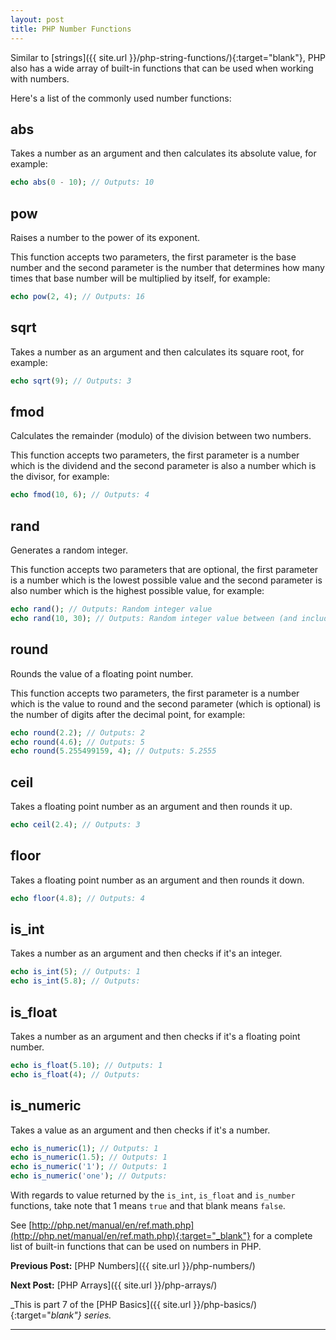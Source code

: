 ```yaml
---
layout: post
title: PHP Number Functions
---
```


Similar to [strings]({{ site.url }}/php-string-functions/){:target="blank"}, PHP also has a wide array of built-in functions that can be used when working with numbers.

Here's a list of the commonly used number functions:

## abs

Takes a number as an argument and then calculates its absolute value, for example:

```php
echo abs(0 - 10); // Outputs: 10
```

## pow

Raises a number to the power of its exponent.

This function accepts two parameters, the first parameter is the base number and the second parameter is the number that determines how many times that base number will be multiplied by itself, for example:

```php
echo pow(2, 4); // Outputs: 16
```

## sqrt

Takes a number as an argument and then calculates its square root, for example:

```php
echo sqrt(9); // Outputs: 3
```

## fmod

Calculates the remainder (modulo) of the division between two numbers.

This function accepts two parameters, the first parameter is a number which is the dividend and the second parameter is also a number which is the divisor, for example:


```php
echo fmod(10, 6); // Outputs: 4
```

## rand

Generates a random integer.

This function accepts two parameters that are optional, the first parameter is a number which is the lowest possible value and the second parameter is also number which is the highest possible value, for example:


```php
echo rand(); // Outputs: Random integer value
echo rand(10, 30); // Outputs: Random integer value between (and including) 10 and 30
```

## round

Rounds the value of a floating point number.

This function accepts two parameters, the first parameter is a number which is the value to round and the second parameter (which is optional) is the number of digits after the decimal point, for example:

```php
echo round(2.2); // Outputs: 2
echo round(4.6); // Outputs: 5
echo round(5.255499159, 4); // Outputs: 5.2555
```

## ceil

Takes a floating point number as an argument and then rounds it up.

```php
echo ceil(2.4); // Outputs: 3
```

## floor

Takes a floating point number as an argument and then rounds it down.

```php
echo floor(4.8); // Outputs: 4
```

## is_int

Takes a number as an argument and then checks if it's an integer.

```php
echo is_int(5); // Outputs: 1
echo is_int(5.8); // Outputs:
```

## is_float

Takes a number as an argument and then checks if it's a floating point number.

```php
echo is_float(5.10); // Outputs: 1
echo is_float(4); // Outputs: 
```
## is_numeric

Takes a value as an argument and then checks if it's a number.

```php
echo is_numeric(1); // Outputs: 1
echo is_numeric(1.5); // Outputs: 1
echo is_numeric('1'); // Outputs: 1
echo is_numeric('one'); // Outputs: 
```

With regards to value returned by the `is_int`, `is_float` and `is_number` functions, take note that 1 means `true` and that blank means `false`.

See [http://php.net/manual/en/ref.math.php](http://php.net/manual/en/ref.math.php){:target="_blank"} for a complete list of built-in functions that can be used on numbers in PHP.

**Previous Post:** [PHP Numbers]({{ site.url }}/php-numbers/)

**Next Post:** [PHP Arrays]({{ site.url }}/php-arrays/)

_This is part 7 of the [PHP Basics]({{ site.url }}/php-basics/){:target="_blank"} series._

---
